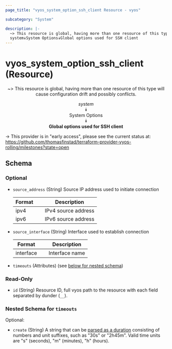 ```yaml
---
page_title: "vyos_system_option_ssh_client Resource - vyos"

subcategory: "System"

description: |- 
  ~> This resource is global, having more than one resource of this type will cause configuration drift and possibly conflicts.
  system⯯System Options⯯Global options used for SSH client
---
```


# vyos_system_option_ssh_client (Resource)
<center>

~> This resource is global, having more than one resource of this type will cause configuration drift and possibly conflicts.

*system*  
⯯  
System Options  
⯯  
**Global options used for SSH client**


</center>

-> This provider is in "early access", please see the current status at: https://github.com/thomasfinstad/terraform-provider-vyos-rolling/milestones?state=open

## Schema

### Optional

- `source_address` (String) Source IP address used to initiate connection

    |Format  &emsp;|Description          |
    |----------|-----------------------|
    |ipv4    &emsp;|IPv4 source address  |
    |ipv6    &emsp;|IPv6 source address  |
- `source_interface` (String) Interface used to establish connection

    |Format     &emsp;|Description     |
    |-------------|------------------|
    |interface  &emsp;|Interface name  |
- `timeouts` (Attributes) (see [below for nested schema](#nestedatt--timeouts))

### Read-Only

- `id` (String) Resource ID, full vyos path to the resource with each field separated by dunder (`__`).

<a id="nestedatt--timeouts"></a>
### Nested Schema for `timeouts`

Optional:

- `create` (String) A string that can be [parsed as a duration](https://pkg.go.dev/time#ParseDuration) consisting of numbers and unit suffixes, such as &#34;30s&#34; or &#34;2h45m&#34;. Valid time units are &#34;s&#34; (seconds), &#34;m&#34; (minutes), &#34;h&#34; (hours).  
